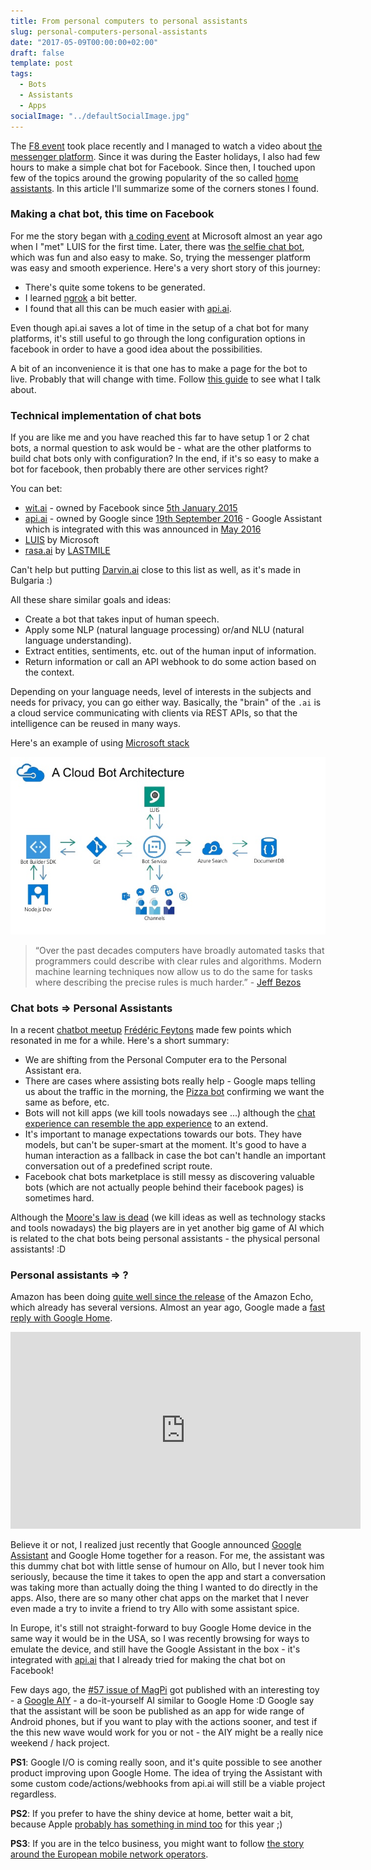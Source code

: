 ```yaml
---
title: From personal computers to personal assistants
slug: personal-computers-personal-assistants
date: "2017-05-09T00:00:00+02:00"
draft: false
template: post
tags:
  - Bots
  - Assistants
  - Apps
socialImage: "../defaultSocialImage.jpg"
---
```


The [F8 event](https://www.fbf8.com/) took place recently and I managed to watch a video about
[the messenger platform](https://developers.facebook.com/docs/messenger-platform). Since it was during the Easter holidays, I also had few hours to make a simple chat bot for Facebook. Since then, I touched upon few of the topics around
the growing popularity of the so called [home assistants](http://www.crn.com/slide-shows/components-peripherals/300083432/10-cool-smart-home-assistants-at-ces-2017.htm). In this article I'll summarize some of the corners stones I found.

### Making a chat bot, this time on Facebook

For me the story began with [a coding event](https://medium.com/@kalin.chernev/coding-battle-at-microsoft-innovation-center-brussels-the-rise-of-the-bots-f0887c15e257)
at Microsoft almost an year ago when I "met" LUIS for the first time. Later, there was [the selfie chat bot](https://chatbotslife.com/building-a-chat-bot-who-understands-emotions-though-your-selfies-e9fa7cc4b627), which was fun and also easy to make. So, trying the messenger platform was easy and smooth experience. Here's a very short story of this journey:

- There's quite some tokens to be generated.
- I learned [ngrok](https://ngrok.com/) a bit better.
- I found that all this can be much easier with [api.ai](https://api.ai/).

Even though api.ai saves a lot of time in the setup of a chat bot for many platforms, it's still useful to go through the long configuration options in facebook in order to have a good idea about the possibilities.

A bit of an inconvenience it is that one has to make a page for the bot to live. Probably that will change with time. Follow [this guide](https://developers.facebook.com/docs/messenger-platform/guides/quick-start) to see what I talk about.

### Technical implementation of chat bots

If you are like me and you have reached this far to have setup 1 or 2 chat bots, a normal question to ask would be - what are the other platforms to build chat bots only with configuration? In the end, if it's so easy to make a bot for facebook, then probably there are other services right?

You can bet:

- [wit.ai](https://wit.ai/) - owned by Facebook since [5th January 2015](https://www.crunchbase.com/organization/wit-ai#/entity)
- [api.ai](https://api.ai/) - owned by Google since [19th September 2016](https://www.crunchbase.com/organization/api-ai#/entity) - Google Assistant which is integrated with this was announced in [May 2016](https://en.wikipedia.org/wiki/Google_Assistant)
- [LUIS](https://www.luis.ai/home/index) by Microsoft
- [rasa.ai](https://rasa.ai/) by [LASTMILE](https://golastmile.com/)

Can't help but putting [Darvin.ai](https://darvin.ai/) close to this list as well, as it's made in Bulgaria :)

All these share similar goals and ideas:

- Create a bot that takes input of human speech.
- Apply some NLP (natural language processing) or/and NLU (natural language understanding).
- Extract entities, sentiments, etc. out of the human input of information.
- Return information or call an API webhook to do some action based on the context.

Depending on your language needs, level of interests in the subjects and needs for privacy, you can go either way. Basically, the "brain" of the `.ai` is a cloud service communicating with clients via REST APIs, so that the intelligence can be reused in many ways.

Here's an example of using [Microsoft stack](https://www.slideshare.net/PaulPrae/azure-as-a-chatbot-service-from-purpose-to-production-with-a-cloud-bot-architecture)

![Chat bot cloud architecture](/media/cloud-bot-architecture.jpg)

> “Over the past decades computers have broadly automated tasks that programmers could describe with clear rules and algorithms. Modern machine learning techniques now allow us to do the same for tasks where describing the precise rules is much harder.” - [Jeff Bezos](https://futurism.com/amazon-ceo-perfectly-explains-ai-just-two-sentences/)

### Chat bots => Personal Assistants

In a recent [chatbot meetup](https://www.meetup.com/Brussels-chatbot-Meetup/events/238677762/) [Frédéric Feytons](https://www.meetup.com/Brussels-chatbot-Meetup/members/224607756/) made few points which resonated in me for a while. Here's a short summary:

- We are shifting from
  the Personal Computer era to the Personal Assistant era.
- There are cases where assisting bots really help - Google maps telling us about the traffic in the morning, the [Pizza bot](https://chatbotsmagazine.com/5-use-cases-where-building-a-bot-makes-sense-c1bd3aab13db) confirming we want the same as before, etc.
- Bots will not kill apps (we kill tools nowadays see ...) although the [chat experience can resemble the app experience](http://marketingland.com/facebook-messenger-adds-option-chat-bots-avoid-chatting-208255) to an extend.
- It's important to manage expectations towards our bots. They have models, but can't be super-smart at the moment. It's good to have a human interaction as a fallback in case the bot can't handle an important conversation out of a predefined script route.
- Facebook chat bots marketplace is still messy as discovering valuable bots (which are not actually people behind their facebook pages) is sometimes hard.

Although the [Moore's law is dead](https://www.technologyreview.com/s/601441/moores-law-is-dead-now-what/) (we kill ideas as well as technology stacks and tools nowadays) the big players are in yet another big game of AI which is related to the chat bots being personal assistants - the physical personal assistants! :D

### Personal assistants => ?

Amazon has been doing [quite well since the release](http://uk.businessinsider.com/amazon-echo-sales-figures-stats-chart-2016-12?r=US&IR=T) of the Amazon Echo, which already has several versions. Almost an year ago, Google made a [fast reply with Google Home](https://www.cnet.com/news/google-home-vs-amazon-echo/).

<iframe title="Video about Google Home" width="560" height="315" src="https://www.youtube.com/embed/2KpLHdAURGo?rel=0&amp;showinfo=0" frameborder="0" allowfullscreen></iframe>

Believe it or not, I realized just recently that Google announced [Google Assistant](https://assistant.google.com/) and Google Home together for a reason. For me, the assistant was this dummy chat bot with little sense of humour on Allo, but I never took him seriously, because the time it takes to open the app and start a conversation was taking more than actually doing the thing I wanted to do directly in the apps. Also, there are so many other chat apps on the market that I never even made a try to invite a friend to try Allo with some assistant spice.

In Europe, it's still not straight-forward to buy Google Home device in the same way it would be in the USA, so I was recently browsing for ways to emulate the device, and still have the Google Assistant in the box - it's integrated with [api.ai](https://developers.google.com/actions/) that I already tried for making the chat bot on Facebook!

Few days ago, the [#57 issue of MagPi](https://www.raspberrypi.org/magpi/how-to-get-aiy-projects/) got published with an interesting toy - a [Google AIY](https://aiyprojects.withgoogle.com/) - a do-it-yourself AI similar to Google Home :D
Google say that the assistant will be soon be published as an app for wide range of Android phones, but if you want to play with the actions sooner, and test if the this new wave would work for you or not - the AIY might be a really nice weekend / hack project.

**PS1**: Google I/O is coming really soon, and it's quite possible to see another product improving upon Google Home. The idea of trying the Assistant with some custom code/actions/webhooks from api.ai will still be a viable project regardless.

**PS2**: If you prefer to have the shiny device at home, better wait a bit, because Apple [probably has something in mind too](https://www.cnet.com/news/apple-exec-mocks-google-home-and-amazon-echo/) for this year ;)

**PS3**: If you are in the telco business, you might want to follow [the story around the European mobile network operators](https://www.bloomberg.com/news/articles/2017-04-20/european-telcos-team-up-to-take-ai-fight-to-google-amazon).
